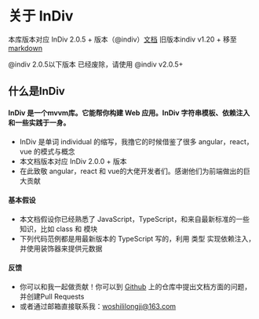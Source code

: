 # 关于 InDiv

本库版本对应 InDiv 2.0.5 + 版本（@indiv）[文档](https://dimalilongji.github.io/InDiv/)
旧版本indiv v1.20 + 移至[markdown](https://github.com/DimaLiLongJi/InDiv/blob/master/version1.2%2B.md)

@indiv 2.0.5以下版本 已经废除，请使用 @indiv v2.0.5+

## 什么是InDiv

#### InDiv 是一个mvvm库。它能帮你构建 Web 应用。InDiv 字符串模板、依赖注入和一些实践于一身。

* InDiv 是单词 individual 的缩写，我撸它的时候借鉴了很多 angular，react，vue 的模式与概念
* 本文档版本对应 InDiv 2.0.0 + 版本
* 在此致敬 angular，react 和 vue的大佬开发者们。感谢他们为前端做出的巨大贡献

#### 基本假设

* 本文档假设你已经熟悉了 JavaScript，TypeScript，和来自最新标准的一些知识，比如 class 和 模块
* 下列代码范例都是用最新版本的 TypeScript 写的，利用 类型 实现依赖注入，并使用装饰器来提供元数据

#### 反馈

* 你可以和我一起做贡献！你可以到 [Github](https://github.com/DimaLiLongJi/InDiv) 上的仓库中提出文档方面的问题，并创建Pull Requests
* 或者通过邮箱直接联系我：woshililongji@163.com